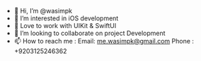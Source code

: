 - 👋 Hi, I’m @wasimpk
- 👀 I’m interested in iOS development
- 🌱 Love to work with UIKit & SwiftUI
- 💞️ I’m looking to collaborate on project Development
- 📫 How to reach me : 
Email:  me.wasimpk@gmail.com
Phone : +9203125246362

<!---
wasimpk/wasimpk is a ✨ special ✨ repository because its `README.md` (this file) appears on your GitHub profile.
You can click the Preview link to take a look at your changes.
--->
